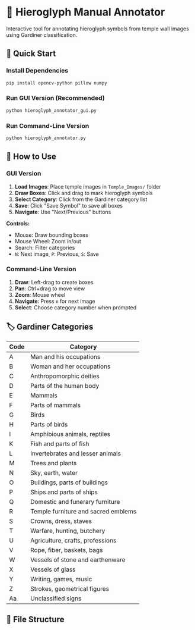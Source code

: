 # 🏺 Hieroglyph Manual Annotator

Interactive tool for annotating hieroglyph symbols from temple wall images using Gardiner classification.

## 🚀 Quick Start

### Install Dependencies
```bash
pip install opencv-python pillow numpy
```

### Run GUI Version (Recommended)
```bash
python hieroglyph_annotator_gui.py
```

### Run Command-Line Version
```bash
python hieroglyph_annotator.py
```

## 📖 How to Use

### GUI Version
1. **Load Images**: Place temple images in `Temple_Images/` folder
2. **Draw Boxes**: Click and drag to mark hieroglyph symbols
3. **Select Category**: Click from the Gardiner category list
4. **Save**: Click "Save Symbol" to save all boxes
5. **Navigate**: Use "Next/Previous" buttons

**Controls:**
- Mouse: Draw bounding boxes
- Mouse Wheel: Zoom in/out
- Search: Filter categories
- `N`: Next image, `P`: Previous, `S`: Save

### Command-Line Version
1. **Draw**: Left-drag to create boxes
2. **Pan**: Ctrl+drag to move view
3. **Zoom**: Mouse wheel
4. **Navigate**: Press `n` for next image
5. **Select**: Choose category number when prompted

## 🏷️ Gardiner Categories

| Code | Category |
|------|----------|
| A | Man and his occupations |
| B | Woman and her occupations |
| C | Anthropomorphic deities |
| D | Parts of the human body |
| E | Mammals |
| F | Parts of mammals |
| G | Birds |
| H | Parts of birds |
| I | Amphibious animals, reptiles |
| K | Fish and parts of fish |
| L | Invertebrates and lesser animals |
| M | Trees and plants |
| N | Sky, earth, water |
| O | Buildings, parts of buildings |
| P | Ships and parts of ships |
| Q | Domestic and funerary furniture |
| R | Temple furniture and sacred emblems |
| S | Crowns, dress, staves |
| T | Warfare, hunting, butchery |
| U | Agriculture, crafts, professions |
| V | Rope, fiber, baskets, bags |
| W | Vessels of stone and earthenware |
| X | Vessels of glass |
| Y | Writing, games, music |
| Z | Strokes, geometrical figures |
| Aa | Unclassified signs |

## 📁 File Structure
